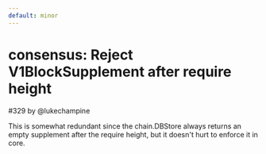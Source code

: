 ```yaml
---
default: minor
---
```


# consensus: Reject V1BlockSupplement after require height

#329 by @lukechampine

This is somewhat redundant since the chain.DBStore always returns an empty supplement after the require height, but it doesn't hurt to enforce it in core.